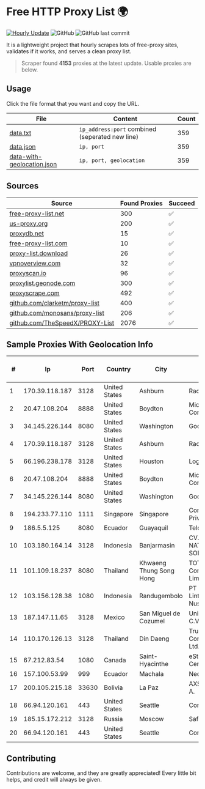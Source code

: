 
# Free HTTP Proxy List 🌍

[![Hourly Update](https://github.com/mertguvencli/http-proxy-list/actions/workflows/main.yml/badge.svg?branch=main)](https://github.com/mertguvencli/http-proxy-list/actions/workflows/main.yml)
![GitHub](https://img.shields.io/github/license/mertguvencli/http-proxy-list)
![GitHub last commit](https://img.shields.io/github/last-commit/mertguvencli/http-proxy-list)

It is a lightweight project that hourly scrapes lots of free-proxy sites, validates if it works, and serves a clean proxy list.


> Scraper found **4153** proxies at the latest update. Usable proxies are below.

## Usage

Click the file format that you want and copy the URL.


|File|Content|Count|
|----|-------|-----|
|[data.txt](https://raw.githubusercontent.com/mertguvencli/http-proxy-list/main/proxy-list/data.txt)|`ip_address:port` combined (seperated new line)|359|
|[data.json](https://raw.githubusercontent.com/mertguvencli/http-proxy-list/main/proxy-list/data.json)|`ip, port`|359|
|[data-with-geolocation.json](https://raw.githubusercontent.com/mertguvencli/http-proxy-list/main/proxy-list/data-with-geolocation.json)|`ip, port, geolocation`|359|

## Sources

|Source|Found Proxies|Succeed|
|------|-------------|-------|
|[free-proxy-list.net](https://free-proxy-list.net)|300|✅|
|[us-proxy.org](https://www.us-proxy.org)|200|✅|
|[proxydb.net](http://proxydb.net)|15|✅|
|[free-proxy-list.com](https://free-proxy-list.com/?page=&port=&type%5B%5D=http&type%5B%5D=https&up_time=0&search=Search)|10|✅|
|[proxy-list.download](https://www.proxy-list.download/HTTP)|26|✅|
|[vpnoverview.com](https://vpnoverview.com/privacy/anonymous-browsing/free-proxy-servers)|32|✅|
|[proxyscan.io](https://www.proxyscan.io)|96|✅|
|[proxylist.geonode.com](https://proxylist.geonode.com/api/proxy-list?limit=300&page=1&sort_by=lastChecked&sort_type=desc&protocols=http,https)|300|✅|
|[proxyscrape.com](https://api.proxyscrape.com/v2/?request=displayproxies&protocol=http&timeout=10000&country=all&ssl=all&anonymity=all)|492|✅|
|[github.com/clarketm/proxy-list](https://raw.githubusercontent.com/clarketm/proxy-list/master/proxy-list-raw.txt)|400|✅|
|[github.com/monosans/proxy-list](https://raw.githubusercontent.com/monosans/proxy-list/main/proxies/http.txt)|206|✅|
|[github.com/TheSpeedX/PROXY-List](https://raw.githubusercontent.com/TheSpeedX/PROXY-List/master/http.txt)|2076|✅|


## Sample Proxies With Geolocation Info

|#|Ip|Port|Country|City|Internet Service Provider|
|-|--|----|-------|----|-------------------------|
|1|170.39.118.187|3128|United States|Ashburn|Rackdog, LLC|
|2|20.47.108.204|8888|United States|Boydton|Microsoft Corporation|
|3|34.145.226.144|8080|United States|Washington|Google LLC|
|4|170.39.118.187|3128|United States|Ashburn|Rackdog, LLC|
|5|66.196.238.178|3128|United States|Houston|Logix|
|6|20.47.108.204|8888|United States|Boydton|Microsoft Corporation|
|7|34.145.226.144|8080|United States|Washington|Google LLC|
|8|194.233.77.110|1111|Singapore|Singapore|Contabo Asia Private Limited|
|9|186.5.5.125|8080|Ecuador|Guayaquil|Telconet S.A|
|10|103.180.164.14|3128|Indonesia|Banjarmasin|CV. NATANETWORK SOLUTION|
|11|101.109.18.237|8080|Thailand|Khwaeng Thung Song Hong|TOT Public Company Limited|
|12|103.156.128.38|1080|Indonesia|Randugembolo|PT Skynet Lintas Nusantara|
|13|187.147.11.65|3128|Mexico|San Miguel de Cozumel|Uninet S.A. de C.V.|
|14|110.170.126.13|3128|Thailand|Din Daeng|True Internet Corporation CO. Ltd.|
|15|67.212.83.54|1080|Canada|Saint-Hyacinthe|eStruxture Data Centers Inc.|
|16|157.100.53.99|999|Ecuador|Machala|Nedetel S.A.|
|17|200.105.215.18|33630|Bolivia|La Paz|AXS Bolivia S. A.|
|18|66.94.120.161|443|United States|Seattle|Contabo Inc.|
|19|185.15.172.212|3128|Russia|Moscow|SafeData LLC|
|20|66.94.120.161|443|United States|Seattle|Contabo Inc.|



## Contributing

Contributions are welcome, and they are greatly appreciated! Every
little bit helps, and credit will always be given.

